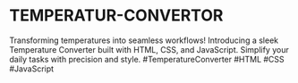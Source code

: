 # TEMPERATUR-CONVERTOR
Transforming temperatures into seamless workflows! Introducing a sleek Temperature Converter built with HTML, CSS, and JavaScript. Simplify your daily tasks with precision and style. #TemperatureConverter #HTML #CSS #JavaScript
